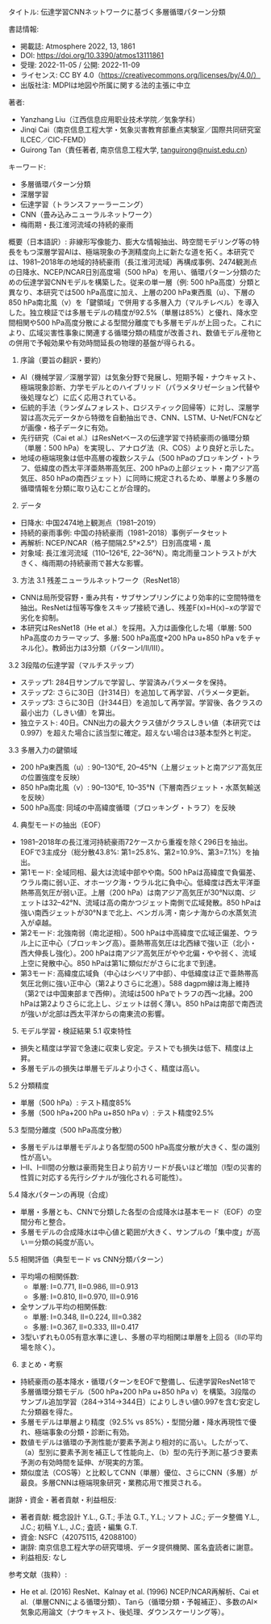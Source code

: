 タイトル: 伝達学習CNNネットワークに基づく多層循環パターン分類

書誌情報:
- 掲載誌: Atmosphere 2022, 13, 1861
- DOI: https://doi.org/10.3390/atmos13111861
- 受理: 2022-11-05 / 公開: 2022-11-09
- ライセンス: CC BY 4.0（https://creativecommons.org/licenses/by/4.0/）
- 出版社注: MDPIは地図や所属に関する法的主張に中立

著者:
- Yanzhang Liu（江西信息应用职业技术学院／気象学科）
- Jinqi Cai（南京信息工程大学・気象災害教育部重点実験室／国際共同研究室ILCEC／CIC-FEMD）
- Guirong Tan（責任著者, 南京信息工程大学, tanguirong@nuist.edu.cn）

キーワード:
- 多層循環パターン分類
- 深層学習
- 伝達学習（トランスファーラーニング）
- CNN（畳み込みニューラルネットワーク）
- 梅雨期・長江淮河流域の持続的豪雨

概要（日本語訳）:
非線形写像能力、膨大な情報抽出、時空間モデリング等の特長をもつ深層学習AIは、極端現象の予測精度向上に新たな道を拓く。本研究では、1981–2018年の地域的持続豪雨（長江淮河流域）再構成事例、2474観測点の日降水、NCEP/NCAR日別高度場（500 hPa）を用い、循環パターン分類のための伝達学習CNNモデルを構築した。従来の単一層（例: 500 hPa高度）分類と異なり、本研究では500 hPa高度に加え、上層の200 hPa東西風（u）、下層の850 hPa南北風（v）を「鍵領域」で併用する多層入力（マルチレベル）を導入した。独立検証では多層モデルの精度が92.5%（単層は85%）と優れ、降水空間相関や500 hPa高度分散による型間分離度でも多層モデルが上回った。これにより、広域災害性事象に関連する循環分類の精度が改善され、数値モデル産物との併用で予報効果や有効時間延長の物理的基盤が得られる。

1. 序論（要旨の翻訳・要約）
- AI（機械学習／深層学習）は気象分野で発展し、短期予報・ナウキャスト、極端現象診断、力学モデルとのハイブリッド（パラメタリゼーション代替や後処理など）に広く応用されている。
- 伝統的手法（ランダムフォレスト、ロジスティック回帰等）に対し、深層学習は高次元データから特徴を自動抽出でき、CNN、LSTM、U-Net/FCNなどが画像・格子データに有効。
- 先行研究（Cai et al.）はResNetベースの伝達学習で持続豪雨の循環分類（単層：500 hPa）を実現し、アナログ法（R、COS）より良好と示した。
- 地域の極端現象は低中高層の複数システム（500 hPaのブロッキング・トラフ、低緯度の西太平洋亜熱帯高気圧、200 hPaの上部ジェット・南アジア高気圧、850 hPaの南西ジェット）に同時に規定されるため、単層より多層の循環情報を分類に取り込むことが合理的。

2. データ
- 日降水: 中国2474地上観測点（1981–2019）
- 持続的豪雨事例: 中国の持続豪雨（1981–2018）事例データセット
- 再解析: NCEP/NCAR（格子間隔2.5°×2.5°）日別高度場・風
- 対象域: 長江淮河流域（110–126°E, 22–36°N）。南北雨量コントラストが大きく、梅雨期の持続豪雨で甚大な影響。

3. 方法
3.1 残差ニューラルネットワーク（ResNet18）
- CNNは局所受容野・重み共有・サブサンプリングにより効率的に空間特徴を抽出。ResNetは恒等写像をスキップ接続で通し、残差F(x)=H(x)−xの学習で劣化を抑制。
- 本研究はResNet18（He et al.）を採用。入力は画像化した場（単層: 500 hPa高度のカラーマップ、多層: 500 hPa高度+200 hPa u+850 hPa vをチャネル化）。教師出力は3分類（パターンI/II/III）。

3.2 3段階の伝達学習（マルチステップ）
- ステップ1: 284日サンプルで学習し、学習済みパラメータを保持。
- ステップ2: さらに30日（計314日）を追加して再学習、パラメータ更新。
- ステップ3: さらに30日（計344日）を追加して再学習。学習後、各クラスの最小出力（しきい値）を算出。
- 独立テスト: 40日。CNN出力の最大クラス値がクラスしきい値（本研究では0.997）を超えた場合に該当型に確定。超えない場合は3基本型外と判定。

3.3 多層入力の鍵領域
- 200 hPa東西風（u）: 90–130°E, 20–45°N（上層ジェットと南アジア高気圧の位置強度を反映）
- 850 hPa南北風（v）: 90–130°E, 10–35°N（下層南西ジェット・水蒸気輸送を反映）
- 500 hPa高度: 同域の中高緯度循環（ブロッキング・トラフ）を反映

4. 典型モードの抽出（EOF）
- 1981–2018年の長江淮河持続豪雨72ケースから重複を除く296日を抽出。EOFで3主成分（総分散43.8%: 第1=25.8%、第2=10.9%、第3=7.1%）を抽出。
- 第1モード: 全域同相、最大は流域中部やや南。500 hPaは高緯度で負偏差、ウラル南に弱い正、オホーツク海・ウラル北に負中心。低緯度は西太平洋亜熱帯高気圧が弱い正。上層（200 hPa）は南アジア高気圧が30°N以南、ジェットは32–42°N、流域は高の南かつジェット南側で広域発散。850 hPaは強い南西ジェットが30°Nまで北上、ベンガル湾・南シナ海からの水蒸気流入が卓越。
- 第2モード: 北強南弱（南北逆相）。500 hPaは中高緯度で広域正偏差、ウラル上に正中心（ブロッキング高）。亜熱帯高気圧は北西縁で強い正（北小・西大伸長し強化）。200 hPaは南アジア高気圧がやや北偏・やや弱く、流域上空に発散中心。850 hPaは第1に類似だがさらに北まで到達。
- 第3モード: 高緯度広域負（中心はシベリア中部）、中低緯度は正で亜熱帯高気圧北側に強い正中心（第2よりさらに北進）。588 dagpm線は海上維持（第2では中国東部まで西伸）。流域は500 hPaでトラフの西〜北縁。200 hPaは第2よりさらに北上し、ジェットは弱く薄い。850 hPaは南部で南西流が強いが北部は西太平洋からの南東流の影響。

5. モデル学習・検証結果
5.1 収束特性
- 損失と精度は学習で急速に収束し安定。テストでも損失は低下、精度は上昇。
- 多層モデルの損失は単層モデルより小さく、精度は高い。

5.2 分類精度
- 単層（500 hPa）: テスト精度85%
- 多層（500 hPa+200 hPa u+850 hPa v）: テスト精度92.5%

5.3 型間分離度（500 hPa高度分散）
- 多層モデルは単層モデルより各型間の500 hPa高度分散が大きく、型の識別性が高い。
- I–II、I–III間の分散は豪雨発生日より前方リードが長いほど増加（I型の災害的性質に対応する先行シグナルが強化される可能性）。

5.4 降水パターンの再現（合成）
- 単層・多層とも、CNNで分類した各型の合成降水は基本モード（EOF）の空間分布と整合。
- 多層モデルの合成降水は中心値と範囲が大きく、サンプルの「集中度」が高い＝分類の純度が高い。

5.5 相関評価（典型モード vs CNN分類パターン）
- 平均場の相関係数:
  - 単層: I=0.771, II=0.986, III=0.913
  - 多層: I=0.810, II=0.970, III=0.916
- 全サンプル平均の相関係数:
  - 単層: I=0.348, II=0.224, III=0.382
  - 多層: I=0.367, II=0.333, III=0.417
- 3型いずれも0.05有意水準に達し、多層の平均相関は単層を上回る（IIの平均場を除く）。

6. まとめ・考察
- 持続豪雨の基本降水・循環パターンをEOFで整備し、伝達学習ResNet18で多層循環分類モデル（500 hPa+200 hPa u+850 hPa v）を構築。3段階のサンプル追加学習（284→314→344日）によりしきい値0.997を含む安定した分類器を得た。
- 多層モデルは単層より精度（92.5% vs 85%）・型間分離・降水再現性で優れ、極端事象の分類・診断に有効。
- 数値モデルは循環の予測性能が要素予測より相対的に高い。したがって、（a）型別に要素予測を補正して性能向上、（b）型の先行予測に基づき要素予測の有効時間を延伸、が現実的方策。
- 類似度法（COS等）と比較してCNN（単層）優位、さらにCNN（多層）が最良。多層CNNは極端現象研究・業務応用で推奨される。

謝辞・資金・著者貢献・利益相反:
- 著者貢献: 概念設計 Y.L., G.T.; 手法 G.T., Y.L.; ソフト J.C.; データ整備 Y.L., J.C.; 初稿 Y.L., J.C.; 査読・編集 G.T.
- 資金: NSFC（42075115, 42088100）
- 謝辞: 南京信息工程大学の研究環境、データ提供機関、匿名査読者に謝意。
- 利益相反: なし

参考文献（抜粋）:
- He et al. (2016) ResNet、Kalnay et al. (1996) NCEP/NCAR再解析、Cai et al.（単層CNNによる循環分類）、Tanら（循環分類・予報補正）、多数のAI×気象応用論文（ナウキャスト、後処理、ダウンスケーリング等）。
